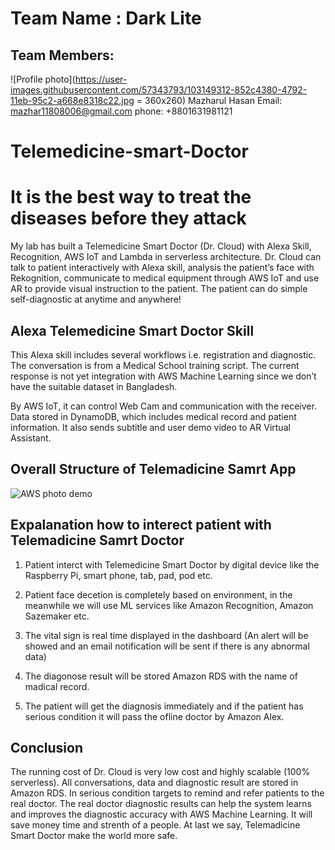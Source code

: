 # Team Name : Dark Lite
## Team Members: 
![Profile photo](https://user-images.githubusercontent.com/57343793/103149312-852c4380-4792-11eb-95c2-a668e8318c22.jpg = 360x260)
Mazharul Hasan 
Email: mazhar11808006@gmail.com
phone: +8801631981121

# Telemedicine-smart-Doctor

# It is the best way to treat the diseases before they attack

My lab has built a Telemedicine Smart Doctor (Dr. Cloud) with Alexa Skill, Recognition, AWS IoT and Lambda in serverless architecture. Dr. Cloud can talk to patient interactively with Alexa skill, analysis the patient’s face with Rekognition, communicate to medical equipment through AWS IoT and use AR to provide visual instruction to the patient. The patient can do simple self-diagnostic at anytime and anywhere!

## Alexa Telemedicine Smart Doctor Skill

This Alexa skill includes several workflows i.e. registration and diagnostic. The conversation is from a Medical School training script. The current response is not yet integration with AWS Machine Learning since we don’t have the suitable dataset in Bangladesh. 

By AWS IoT, it can control Web Cam and communication with the receiver. Data stored in DynamoDB, which includes medical record and patient information. It also sends subtitle and user demo video to AR Virtual Assistant.

## Overall Structure of Telemadicine Samrt App
![AWS photo demo](https://user-images.githubusercontent.com/57343793/103148607-ccfb9c80-478b-11eb-8e31-c8498b3860b5.jpg)

## Expalanation how to interect patient with Telemadicine Samrt Doctor

1. Patient interct with Telemedicine Smart Doctor by digital device like the Raspberry Pi, smart phone, tab, pad, pod etc.

2. Patient face decetion is completely based on environment, in the meanwhile we will use ML services like Amazon Recognition, Amazon Sazemaker etc. 

3. The vital sign is real time displayed in the dashboard (An alert will be showed and an email notification will be sent if there is any abnormal data)

4. The diagonose result will be stored Amazon RDS with the name of madical record. 

5. The patient will get the diagnosis immediately and if the patient has serious condition it will pass the ofline doctor by Amazon Alex.  


## Conclusion

The running cost of Dr. Cloud is very low cost and highly scalable (100% serverless). All conversations, data and diagnostic result are stored in Amazon RDS. In serious condition targets to remind and refer patients to the real doctor. The real doctor diagnostic results can help the system learns and improves the diagnostic accuracy with AWS Machine Learning. It will save money time and strenth of a people. At last we say, Telemadicine Smart Doctor make the world more safe. 

